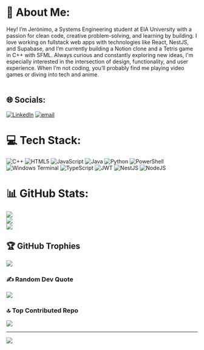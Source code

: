 # 💫 About Me:
Hey! I’m Jerónimo, a Systems Engineering student at EIA University with a passion for clean code, creative problem-solving, and learning by building. I love working on fullstack web apps with technologies like React, NestJS, and Supabase, and I’m currently building a Notion clone and a Tetris game in C++ with SFML. Always curious and constantly exploring new ideas, I'm especially interested in the intersection of design, functionality, and user experience. When I’m not coding, you’ll probably find me playing video games or diving into tech and anime.<br><br>


## 🌐 Socials:
[![LinkedIn](https://img.shields.io/badge/LinkedIn-%230077B5.svg?logo=linkedin&logoColor=white)](www.linkedin.com/in/jerónimo-espinal-50903b321) [![email](https://img.shields.io/badge/Email-D14836?logo=gmail&logoColor=white)](mailto:jero.e.a@icloud.com) 

# 💻 Tech Stack:
![C++](https://img.shields.io/badge/c++-%2300599C.svg?style=for-the-badge&logo=c%2B%2B&logoColor=white) ![HTML5](https://img.shields.io/badge/html5-%23E34F26.svg?style=for-the-badge&logo=html5&logoColor=white) ![JavaScript](https://img.shields.io/badge/javascript-%23323330.svg?style=for-the-badge&logo=javascript&logoColor=%23F7DF1E) ![Java](https://img.shields.io/badge/java-%23ED8B00.svg?style=for-the-badge&logo=openjdk&logoColor=white) ![Python](https://img.shields.io/badge/python-3670A0?style=for-the-badge&logo=python&logoColor=ffdd54) ![PowerShell](https://img.shields.io/badge/PowerShell-%235391FE.svg?style=for-the-badge&logo=powershell&logoColor=white) ![Windows Terminal](https://img.shields.io/badge/Windows%20Terminal-%234D4D4D.svg?style=for-the-badge&logo=windows-terminal&logoColor=white) ![TypeScript](https://img.shields.io/badge/typescript-%23007ACC.svg?style=for-the-badge&logo=typescript&logoColor=white) ![JWT](https://img.shields.io/badge/JWT-black?style=for-the-badge&logo=JSON%20web%20tokens) ![NestJS](https://img.shields.io/badge/nestjs-%23E0234E.svg?style=for-the-badge&logo=nestjs&logoColor=white) ![NodeJS](https://img.shields.io/badge/node.js-6DA55F?style=for-the-badge&logo=node.js&logoColor=white)
# 📊 GitHub Stats:
![](https://github-readme-stats.vercel.app/api?username=JeroEA&theme=dark&hide_border=false&include_all_commits=true&count_private=true)<br/>
![](https://nirzak-streak-stats.vercel.app/?user=JeroEA&theme=dark&hide_border=false)<br/>
![](https://github-readme-stats.vercel.app/api/top-langs/?username=JeroEA&theme=dark&hide_border=false&include_all_commits=true&count_private=true&layout=compact)

## 🏆 GitHub Trophies
![](https://github-profile-trophy.vercel.app/?username=JeroEA&theme=radical&no-frame=false&no-bg=false&margin-w=4)

### ✍️ Random Dev Quote
![](https://quotes-github-readme.vercel.app/api?type=horizontal&theme=radical)

### 🔝 Top Contributed Repo
![](https://github-contributor-stats.vercel.app/api?username=JeroEA&limit=5&theme=dark&combine_all_yearly_contributions=true)

---
[![](https://visitcount.itsvg.in/api?id=JeroEA&icon=0&color=0)](https://visitcount.itsvg.in)

<!-- Proudly created with GPRM ( https://gprm.itsvg.in ) -->
